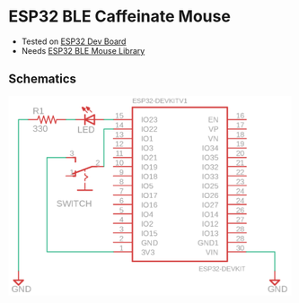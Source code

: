 # ESP32 BLE Caffeinate Mouse

* Tested on [ESP32 Dev Board](https://www.adafruit.com/product/3269)
* Needs [ESP32 BLE Mouse Library](https://github.com/T-vK/ESP32-BLE-Mouse/tree/0.3.1)

## Schematics

![ESP32 BLE Caffeinate Mouse Schematics](https://github.com/outofjungle/caffeinate/blob/master/ESP32_BLE_Caffeinate_Mouse.png)
